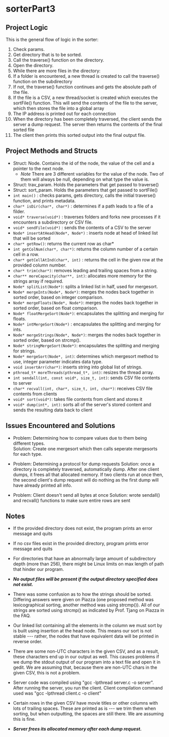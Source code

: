 # sorterPart3

## Project Logic
This is the general flow of logic in the sorter:

1. Check params.
2. Get directory that is to be sorted.
3. Call the traverse() function on the directory.
 1. Open the directory.
 2. While there are more files in the directory:
  1. If a folder is encountered, a new thread is created to call the traverse() function on the subdirectory
  2. If not, the traverse() function continues and gets the absolute path of the file.
  3. If the file is a CSV, a new thread/socket is created which executes the sortFile() function. This will send the contents of the file to the server, which then stores the file into a global array
  4. The IP address is printed out for each connection
4. When the directory has been completely traversed, the client sends the server a dump request. The server then returns the contents of the final sorted file
5. The client then prints this sorted output into the final output file.


## Project Methods and Structs

* Struct: Node. Contains the id of the node, the value of the cell and a pointer to the next node.
	* *Note* There are 3 different variables for the value of the node. Two of them will always be null, depending on what type the value is.
* Struct: trav_param. Holds the parameters that get passed to traverse()
* Struct: sort_param. Holds the parameters that get passed to sortFile()
* `int main()` : checks params, gets directory, calls the initial traverse() function, and prints metadata.
* `char* isDir(char*, char*)` : determines if a path leads to a file of a filder.
* `void* traverse(void*)` : traverses folders and forks new processes if it encounters a subdirectory or CSV file.
* `void* sendFile(void*)` : sends the contents of a CSV to the server
* `Node* insertAtHead(Node*, Node*)` : inserts node at head of linked list that will be sorted
* `char* getRow()`: returns the current row as char*
* `int getColNum(char*, char*)`: returns the column number of a certain cell in a row. 
* `char* getCellAtInd(char*, int)` : returns the cell in the given row at the provided column number.
* `char* trim(char*)`: removes leading and trailing spaces from a string.
* `char** moreCapacity(char**, int)`: allocates more memory for the strings array if required.
* `Node* splitList(Node*)`: splits a linked list in half, used for mergesort.
* `Node* mergeInts(Node*, Node*)`: merges the nodes back together in sorted order, based on integer comparison.
* `Node* mergeFloats(Node*, Node*)`: merges the nodes back together in sorted order, based on float comparison.
* `Node* floatMergeSort(Node*)`: encapsulates the splitting and merging for floats.
* `Node* intMergeSort(Node*)` : encapsulates the splitting and merging for ints.
* `Node* mergeStrings(Node*, Node*)`: merges the nodes back together in sorted order, based on strcmp().
* `Node* stringMergeSort(Node*)`: encapsulates the splitting and merging for strings.
* `Node* mergeSort(Node*, int)`: determines which mergesort method to use, integer parameter indicates data type.
* `void insertArr(char*)`: inserts string into global list of strings.
* `pthread_t* moreThreads(pthread_t*, int)`: resizes the thread array.
* `int sendall(int, const void*, size_t, int)`: sends CSV file contents to server
* `char* recvall(int, char*, size_t, int, char*)`: receives CSV file contents from clients
* `void* sort(void*)`: takes file contents from client and stores it
* `void* dump(int*, int)`: sorts all of the server's stored content and sends the resulting data back to client

## Issues Encountered and Solutions 

* Problem: Determining how to compare values due to them being different types.  
Solution: Create one mergesort which then calls seperate mergesorts for each type. 
 
* Problem: Determining a protocol for dump requests
Solution: once a directory is completely traversed, automatically dump. After one client dumps, it frees all that allocated memory. If two clients run at once then, the second client's dump request will do nothing as the first dump will have already printed all info. 

* Problem: Client doesn't send all bytes at once
Solution: wrote sendall() and recvall() functions to make sure entire rows are sent


## Notes

* If the provided directory does not exist, the program prints an error message and quits

* If no csv files exist in the provided directory, program prints error message and quits

* For directories that have an abnormally large amount of subdirectory depth (more than 256), there might be Linux limits on max length of path that hinder our program.

* ***No output files will be present if the output directory specified does not exist.*** 

* There was some confusion as to how the strings should be sorted. Differing answers were given on Piazza (one proposed method was lexicographical sorting, another method was using strcmp()). All of our strings are sorted using strcmp() as indicated by Prof. Tjang on Piazza in the FAQ.

* Our linked list containing all the elements in the column we must sort by is built using insertion at the head node. This means our sort is not stable --- rather, the nodes that have equivalent data will be printed in reverse order. 

* There are some non-UTC characters in the given CSV, and as a result, these characters end up in our output as well. This causes problems if we dump the stdout output of our program into a text file and open it in gedit. We are assuming that, because there are non-UTC chars in the given CSV, this is not a problem.

* Server code was compiled using "gcc -lpthread server.c -o server". After running the server, you run the client. Client compilation command used was "gcc -lpthread client.c -o client"

* Certain rows in the given CSV have movie titles or other columns with lots of trailing spaces. These are printed as is --- we trim them when sorting, but when outputting, the spaces are still there. We are assuming this is fine.

* ***Server frees its allocated memory after each dump request.***







